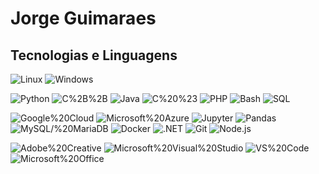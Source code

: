 # Jorge Guimaraes

## Tecnologias e Linguagens

![Linux](https://img.shields.io/badge/OS-Linux-2F3E46?logo=linux&logoColor=fff&labelColor=00171f&style=flat-square) ![Windows](https://img.shields.io/badge/OS-Windows-2F3E46?logo=windows&logoColor=fff&labelColor=00171f&style=flat-square)

![Python](https://img.shields.io/badge/Linguagem-Python-354F52?logo=python&logoColor=fff&labelColor=00171f&style=flat-square) ![C%2B%2B](https://img.shields.io/badge/Linguagem-C%2B%2B-354F52?logo=c%2B%2B&logoColor=fff&labelColor=00171f&style=flat-square) ![Java](https://img.shields.io/badge/Linguagem-Java-354F52?logo=java&logoColor=fff&labelColor=00171f&style=flat-square) ![C%20%23](https://img.shields.io/badge/Linguagem-C%20%23-354F52?logo=c-sharp&logoColor=fff&labelColor=00171f&style=flat-square) ![PHP](https://img.shields.io/badge/Linguagem-PHP-354F52?logo=php&logoColor=fff&labelColor=00171f&style=flat-square) ![Bash](https://img.shields.io/badge/Linguagem-Bash-354F52?logo=gnubash&logoColor=fff&labelColor=00171f&style=flat-square) ![SQL](https://img.shields.io/badge/Linguagem-SQL-354F52?logo=postgresql&logoColor=fff&labelColor=00171f&style=flat-square)

![Google%20Cloud](https://img.shields.io/badge/Ferramenta-Google%20Cloud-52796F?logo=google-cloud&logoColor=fff&labelColor=00171f&style=flat-square) ![Microsoft%20Azure](https://img.shields.io/badge/Ferramenta-Microsoft%20Azure-52796F?logo=microsoft-azure&logoColor=fff&labelColor=00171f&style=flat-square) ![Jupyter](https://img.shields.io/badge/Ferramenta-Jupyter-52796F?logo=jupyter&logoColor=fff&labelColor=00171f&style=flat-square) ![Pandas](https://img.shields.io/badge/Ferramenta-Pandas-52796F?logo=pandas&logoColor=fff&labelColor=00171f&style=flat-square) ![MySQL/%20MariaDB](https://img.shields.io/badge/Ferramenta-MySQL/%20MariaDB-52796F?logo=mariadb&logoColor=fff&labelColor=00171f&style=flat-square) ![Docker](https://img.shields.io/badge/Ferramenta-Docker-52796F?logo=docker&logoColor=fff&labelColor=00171f&style=flat-square) ![.NET](https://img.shields.io/badge/Ferramenta-.NET-52796F?logo=.net&logoColor=fff&labelColor=00171f&style=flat-square) ![Git](https://img.shields.io/badge/Ferramenta-Git-52796F?logo=git&logoColor=fff&labelColor=00171f&style=flat-square) ![Node.js](https://img.shields.io/badge/Ferramenta-Node.js-52796F?logo=node.js&logoColor=fff&labelColor=00171f&style=flat-square)

![Adobe%20Creative](https://img.shields.io/badge/Programas-Adobe%20Creative-84A98C?logo=adobe-creative-cloud&logoColor=fff&labelColor=00171f&style=flat-square) ![Microsoft%20Visual%20Studio](https://img.shields.io/badge/Programas-Microsoft%20Visual%20Studio-84A98C?logo=visual-studio&logoColor=fff&labelColor=00171f&style=flat-square) ![VS%20Code](https://img.shields.io/badge/Programas-VS%20Code-84A98C?logo=visual-studio-code&logoColor=fff&labelColor=00171f&style=flat-square) ![Microsoft%20Office](https://img.shields.io/badge/Programas-Microsoft%20Office-84A98C?logo=microsoft-office&logoColor=fff&labelColor=00171f&style=flat-square)